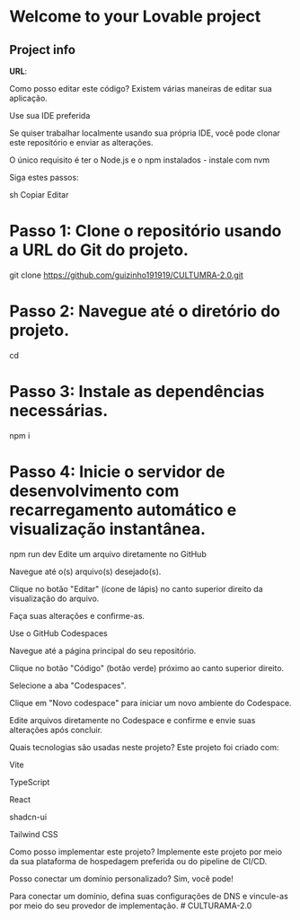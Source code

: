 # Welcome to your Lovable project

## Project info

**URL**: 

Como posso editar este código?
Existem várias maneiras de editar sua aplicação.

Use sua IDE preferida

Se quiser trabalhar localmente usando sua própria IDE, você pode clonar este repositório e enviar as alterações.

O único requisito é ter o Node.js e o npm instalados - instale com nvm

Siga estes passos:

sh
Copiar
Editar
# Passo 1: Clone o repositório usando a URL do Git do projeto.
git clone <https://github.com/guizinho191919/CULTUMRA-2.0.git>

# Passo 2: Navegue até o diretório do projeto.
cd <culturando>

# Passo 3: Instale as dependências necessárias.
npm i

# Passo 4: Inicie o servidor de desenvolvimento com recarregamento automático e visualização instantânea.
npm run dev
Edite um arquivo diretamente no GitHub

Navegue até o(s) arquivo(s) desejado(s).

Clique no botão "Editar" (ícone de lápis) no canto superior direito da visualização do arquivo.

Faça suas alterações e confirme-as.

Use o GitHub Codespaces

Navegue até a página principal do seu repositório.

Clique no botão "Código" (botão verde) próximo ao canto superior direito.

Selecione a aba "Codespaces".

Clique em "Novo codespace" para iniciar um novo ambiente do Codespace.

Edite arquivos diretamente no Codespace e confirme e envie suas alterações após concluir.

Quais tecnologias são usadas neste projeto?
Este projeto foi criado com:

Vite

TypeScript

React

shadcn-ui

Tailwind CSS

Como posso implementar este projeto?
Implemente este projeto por meio da sua plataforma de hospedagem preferida ou do pipeline de CI/CD.

Posso conectar um domínio personalizado?
Sim, você pode!

Para conectar um domínio, defina suas configurações de DNS e vincule-as por meio do seu provedor de implementação.
#   C U L T U R A M A - 2 . 0  
 